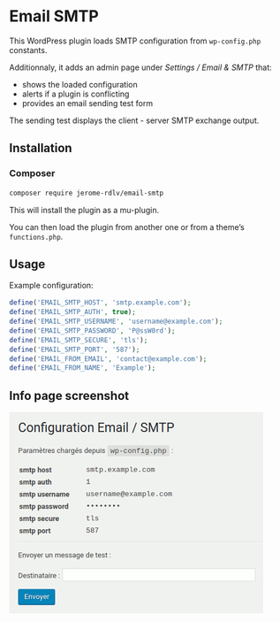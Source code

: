 # Email SMTP

This WordPress plugin loads SMTP configuration from `wp-config.php` constants.

Additionnaly, it adds an admin page under *Settings / Email & SMTP* that:

 * shows the loaded configuration
 * alerts if a plugin is conflicting
 * provides an email sending test form

The sending test displays the client - server SMTP exchange output.

## Installation

### Composer

```bash
composer require jerome-rdlv/email-smtp
```

This will install the plugin as a mu-plugin.

You can then load the plugin from another one or from a theme’s `functions.php`.

## Usage

Example configuration:

```php
define('EMAIL_SMTP_HOST', 'smtp.example.com');
define('EMAIL_SMTP_AUTH', true);
define('EMAIL_SMTP_USERNAME', 'username@example.com');
define('EMAIL_SMTP_PASSWORD', 'P@ssW0rd');
define('EMAIL_SMTP_SECURE', 'tls');
define('EMAIL_SMTP_PORT', '587');
define('EMAIL_FROM_EMAIL', 'contact@example.com');
define('EMAIL_FROM_NAME', 'Example');
```

## Info page screenshot

![](screenshot.png)
